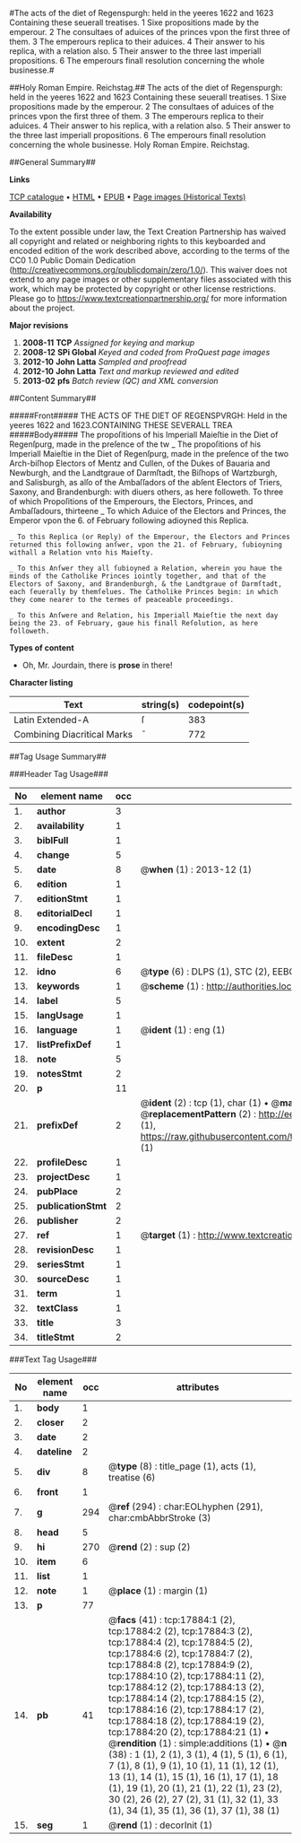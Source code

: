 #The acts of the diet of Regenspurgh: held in the yeeres 1622 and 1623 Containing these seuerall treatises. 1 Sixe propositions made by the emperour. 2 The consultaes of aduices of the princes vpon the first three of them. 3 The emperours replica to their aduices. 4 Their answer to his replica, with a relation also. 5 Their answer to the three last imperiall propositions. 6 The emperours finall resolution concerning the whole businesse.#

##Holy Roman Empire. Reichstag.##
The acts of the diet of Regenspurgh: held in the yeeres 1622 and 1623 Containing these seuerall treatises. 1 Sixe propositions made by the emperour. 2 The consultaes of aduices of the princes vpon the first three of them. 3 The emperours replica to their aduices. 4 Their answer to his replica, with a relation also. 5 Their answer to the three last imperiall propositions. 6 The emperours finall resolution concerning the whole businesse.
Holy Roman Empire. Reichstag.

##General Summary##

**Links**

[TCP catalogue](http://www.ota.ox.ac.uk/tcp/)  • 
[HTML](http://tei.it.ox.ac.uk/tcp/Texts-HTML/free/A03/A03492.html)  • 
[EPUB](http://tei.it.ox.ac.uk/tcp/Texts-EPUB/free/A03/A03492.epub) • 
[Page images (Historical Texts)](https://historicaltexts.jisc.ac.uk/eebo-99852559e)

**Availability**

To the extent possible under law, the Text Creation Partnership has waived all copyright and related or neighboring rights to this keyboarded and encoded edition of the work described above, according to the terms of the CC0 1.0 Public Domain Dedication (http://creativecommons.org/publicdomain/zero/1.0/). This waiver does not extend to any page images or other supplementary files associated with this work, which may be protected by copyright or other license restrictions. Please go to https://www.textcreationpartnership.org/ for more information about the project.

**Major revisions**

1. __2008-11__ __TCP__ *Assigned for keying and markup*
1. __2008-12__ __SPi Global__ *Keyed and coded from ProQuest page images*
1. __2012-10__ __John Latta__ *Sampled and proofread*
1. __2012-10__ __John Latta__ *Text and markup reviewed and edited*
1. __2013-02__ __pfs__ *Batch review (QC) and XML conversion*

##Content Summary##

#####Front#####
THE ACTS OF THE DIET OF REGENSPVRGH: Held in the yeeres 1622 and 1623.CONTAINING THESE SEVERALL TREA
#####Body#####
The propoſitions of his Imperiall Maieſtie in the Diet of Regenſpurg, made in the preſence of the tw
    _ The propoſitions of his Imperiall Maieſtie in the Diet of Regenſpurg, made in the preſence of the two Arch-biſhop Electors of Mentz and Cullen, of the Dukes of Bauaria and Newburgh, and the Landtgraue of Darmſtadt, the Biſhops of Wartzburgh, and Salisburgh, as alſo of the Ambaſſadors of the abſent Electors of Triers, Saxony, and Brandenburgh: with diuers others, as here followeth.
To three of which Propoſitions of the Emperours, the Electors, Princes, and Ambaſſadours, thirteene 
    _ To which Aduice of the Electors and Princes, the Emperor vpon the 6. of February following adioyned this Replica.

    _ To this Replica (or Reply) of the Emperour, the Electors and Princes returned this following anſwer, vpon the 21. of February, ſubioyning withall a Relation vnto his Maieſty.

    _ To this Anſwer they all ſubioyned a Relation, wherein you haue the minds of the Catholike Princes iointly together, and that of the Electors of Saxony, and Brandenburgh, & the Landtgraue of Darmſtadt, each ſeuerally by themſelues. The Catholike Princes begin: in which they come nearer to the termes of peaceable proceedings.

    _ To this Anſwere and Relation, his Imperiall Maieſtie the next day being the 23. of February, gaue his finall Reſolution, as here followeth.

**Types of content**

  * Oh, Mr. Jourdain, there is **prose** in there!

**Character listing**


|Text|string(s)|codepoint(s)|
|---|---|---|
|Latin Extended-A|ſ|383|
|Combining             Diacritical Marks|̄|772|

##Tag Usage Summary##

###Header Tag Usage###

|No|element name|occ|attributes|
|---|---|---|---|
|1.|__author__|3||
|2.|__availability__|1||
|3.|__biblFull__|1||
|4.|__change__|5||
|5.|__date__|8| @__when__ (1) : 2013-12 (1)|
|6.|__edition__|1||
|7.|__editionStmt__|1||
|8.|__editorialDecl__|1||
|9.|__encodingDesc__|1||
|10.|__extent__|2||
|11.|__fileDesc__|1||
|12.|__idno__|6| @__type__ (6) : DLPS (1), STC (2), EEBO-CITATION (1), PROQUEST (1), VID (1)|
|13.|__keywords__|1| @__scheme__ (1) : http://authorities.loc.gov/ (1)|
|14.|__label__|5||
|15.|__langUsage__|1||
|16.|__language__|1| @__ident__ (1) : eng (1)|
|17.|__listPrefixDef__|1||
|18.|__note__|5||
|19.|__notesStmt__|2||
|20.|__p__|11||
|21.|__prefixDef__|2| @__ident__ (2) : tcp (1), char (1)  •  @__matchPattern__ (2) : ([0-9\-]+):([0-9IVX]+) (1), (.+) (1)  •  @__replacementPattern__ (2) : http://eebo.chadwyck.com/downloadtiff?vid=$1&page=$2 (1), https://raw.githubusercontent.com/textcreationpartnership/Texts/master/tcpchars.xml#$1 (1)|
|22.|__profileDesc__|1||
|23.|__projectDesc__|1||
|24.|__pubPlace__|2||
|25.|__publicationStmt__|2||
|26.|__publisher__|2||
|27.|__ref__|1| @__target__ (1) : http://www.textcreationpartnership.org/docs/. (1)|
|28.|__revisionDesc__|1||
|29.|__seriesStmt__|1||
|30.|__sourceDesc__|1||
|31.|__term__|1||
|32.|__textClass__|1||
|33.|__title__|3||
|34.|__titleStmt__|2||


###Text Tag Usage###

|No|element name|occ|attributes|
|---|---|---|---|
|1.|__body__|1||
|2.|__closer__|2||
|3.|__date__|2||
|4.|__dateline__|2||
|5.|__div__|8| @__type__ (8) : title_page (1), acts (1), treatise (6)|
|6.|__front__|1||
|7.|__g__|294| @__ref__ (294) : char:EOLhyphen (291), char:cmbAbbrStroke (3)|
|8.|__head__|5||
|9.|__hi__|270| @__rend__ (2) : sup (2)|
|10.|__item__|6||
|11.|__list__|1||
|12.|__note__|1| @__place__ (1) : margin (1)|
|13.|__p__|77||
|14.|__pb__|41| @__facs__ (41) : tcp:17884:1 (2), tcp:17884:2 (2), tcp:17884:3 (2), tcp:17884:4 (2), tcp:17884:5 (2), tcp:17884:6 (2), tcp:17884:7 (2), tcp:17884:8 (2), tcp:17884:9 (2), tcp:17884:10 (2), tcp:17884:11 (2), tcp:17884:12 (2), tcp:17884:13 (2), tcp:17884:14 (2), tcp:17884:15 (2), tcp:17884:16 (2), tcp:17884:17 (2), tcp:17884:18 (2), tcp:17884:19 (2), tcp:17884:20 (2), tcp:17884:21 (1)  •  @__rendition__ (1) : simple:additions (1)  •  @__n__ (38) : 1 (1), 2 (1), 3 (1), 4 (1), 5 (1), 6 (1), 7 (1), 8 (1), 9 (1), 10 (1), 11 (1), 12 (1), 13 (1), 14 (1), 15 (1), 16 (1), 17 (1), 18 (1), 19 (1), 20 (1), 21 (1), 22 (1), 23 (2), 30 (2), 26 (2), 27 (2), 31 (1), 32 (1), 33 (1), 34 (1), 35 (1), 36 (1), 37 (1), 38 (1)|
|15.|__seg__|1| @__rend__ (1) : decorInit (1)|
